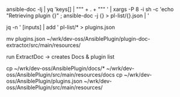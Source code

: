 

ansible-doc -lj | yq 'keys[] | "\"" + . + "\"" ' | xargs -P 8 -i sh -c 'echo "Retrieving plugin {}" ;  ansible-doc -j {} > pl-list/{}.json | '

jq -n ' [inputs] | add ' pl-list/* > plugins.json

mv plugins.json ~/wrk/dev-oss/AnsiblePlugin/plugin-doc-extractor/src/main/resources/

run ExtractDoc -> creates Docs & plugin list

cp ~/wrk/dev-oss/AnsiblePlugin/docs/* ~/wrk/dev-oss/AnsiblePlugin/src/main/resources/docs
cp ~/wrk/dev-oss/AnsiblePlugin/plugins.json ~/wrk/dev-oss/AnsiblePlugin/src/main/resources/ 



